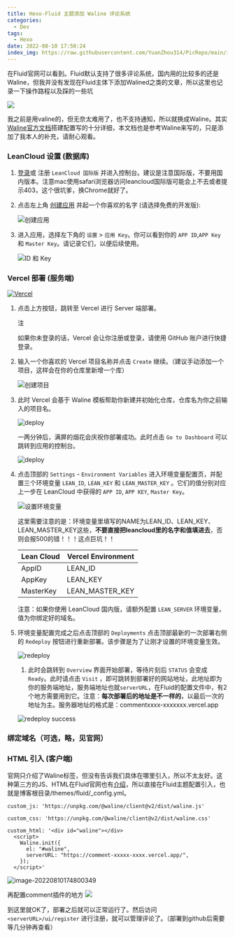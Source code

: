 ```yaml
---
title: Hexo-Fluid 主题添加 Waline 评论系统
categories:
  - Dev
tags:
  - Hexo
date: 2022-08-10 17:50:24
index_img: https://raw.githubusercontent.com/YuanZhou314/PicRepo/main/imgs/download-16601251561781.png
---
```

在Fluid官网可以看到。Fluid默认支持了很多评论系统，国内用的比较多的还是Waline，但我并没有发现在Fluid主体下添加Walined之类的文章，所以这里也记录一下操作路程以及踩的一些坑
<!-- more -->
<!-- categories:Dev、Ops、Study、Sth、News-->
<!-- tags: 
Python、MySQL、LeetCode、机器学习、Linux、Big Data、Java、BlockChain、Docker、Web 、分布式、
Maven、数据结构、JVM、JavaScript、Crontab、Shell、Ubuntu、VPN、NodeJS、String、VM、Hadoop、
Life、树莓派、Git、Hexo
 -->


![](https://raw.githubusercontent.com/YuanZhou314/PicRepo/main/imgs/image-20220810164855153.png)

我之前是用valine的，但无奈太难用了，也不支持通知，所以就换成Waline。其实[Waline官方文档](https://waline.js.org/guide/get-started.html)搭建配置写的十分详细，本文档也是参考Waline来写的，只是添加了我本人的补充，请耐心观看。



### LeanCloud 设置 (数据库)

1. [登录](https://console.leancloud.app/login)或 注册 `LeanCloud 国际版` 并进入控制台。建议是注意国际版，不要用国内版本。注意mac使用safari浏览器访问leancloud国际版可能会上不去或者提示403，这个很坑爹，换Chrome就好了。

2. 点击左上角 [创建应用](https://console.leancloud.app/apps) 并起一个你喜欢的名字 (请选择免费的开发版):

   ![创建应用](https://raw.githubusercontent.com/YuanZhou314/PicRepo/main/imgs/leancloud-1.f7a36b20.png)

3. 进入应用，选择左下角的 `设置` > `应用 Key`。你可以看到你的 `APP ID`,`APP Key` 和 `Master Key`。请记录它们，以便后续使用。

   ![ID 和 Key](https://raw.githubusercontent.com/YuanZhou314/PicRepo/main/imgs/leancloud-2.4cc69975.png)



### Vercel 部署 (服务端)

[![Vercel](https://vercel.com/button)](https://vercel.com/new/clone?repository-url=https%3A%2F%2Fgithub.com%2Fwalinejs%2Fwaline%2Ftree%2Fmain%2Fexample)

1. 点击上方按钮，跳转至 Vercel 进行 Server 端部署。

   注

   如果你未登录的话，Vercel 会让你注册或登录，请使用 GitHub 账户进行快捷登录。

2. 输入一个你喜欢的 Vercel 项目名称并点击 `Create` 继续。（建议手动添加一个项目，这样会在你的仓库里新增一个库）

   ![创建项目](https://waline.js.org/assets/vercel-1.4e9dd7aa.png)

3. 此时 Vercel 会基于 Waline 模板帮助你新建并初始化仓库，仓库名为你之前输入的项目名。

   ![deploy](https://waline.js.org/assets/vercel-3.0918fcee.png)

   一两分钟后，满屏的烟花会庆祝你部署成功。此时点击 `Go to Dashboard` 可以跳转到应用的控制台。

   ![deploy](https://waline.js.org/assets/vercel-4.f7f4c12b.png)

4. 点击顶部的 `Settings` - `Environment Variables` 进入环境变量配置页，并配置三个环境变量 `LEAN_ID`, `LEAN_KEY` 和 `LEAN_MASTER_KEY` 。它们的值分别对应上一步在 LeanCloud 中获得的 `APP ID`, `APP KEY`, `Master Key`。

   ![设置环境变量](https://waline.js.org/assets/vercel-5.3a5de7f0.png)

   

   这里需要注意的是：环境变量里填写的NAME为LEAN_ID、LEAN_KEY、LEAN_MASTER_KEY这些，**不要直接把leancloud里的名字和值填进去**，否则会报500的错！！！这点巨坑！！

   | Lean Cloud | Vercel Environment |
   | ---------- | ------------------ |
   | AppID      | LEAN_ID            |
   | AppKey     | LEAN_KEY           |
   | MasterKey  | LEAN_MASTER_KEY    |

   注意：如果你使用 LeanCloud 国内版，请额外配置 `LEAN_SERVER` 环境变量，值为你绑定好的域名。

5. 环境变量配置完成之后点击顶部的 `Deployments` 点击顶部最新的一次部署右侧的 `Redeploy` 按钮进行重新部署。该步骤是为了让刚才设置的环境变量生效。

   ![redeploy](https://waline.js.org/assets/vercel-6.c1af01b1.png)

   1. 此时会跳转到 `Overview` 界面开始部署，等待片刻后 `STATUS` 会变成 `Ready`。此时请点击 `Visit` ，即可跳转到部署好的网站地址，此地址即为你的服务端地址，服务端地址也就`serverURL`，在Fluid的配置文件中，有2个地方需要用到它。注意：**每次部署后的地址是不一样的**，以最后一次的地址为主。服务器地址的格式是：commentxxxx-xxxxxxx.vercel.app

   ![redeploy success](https://waline.js.org/assets/vercel-7.2478902b.png)

### 绑定域名（可选，略，见官网）



### HTML 引入 (客户端)

官网只介绍了Waline标签，但没有告诉我们具体在哪里引入，所以不太友好。这种第三方的JS、HTML在Fluid官网也有[介绍](https://fluid-dev.github.io/hexo-fluid-docs/guide/#%E8%87%AA%E5%AE%9A%E4%B9%89-js-css-html)，所以直接在Fluid主题配置引入，也就是博客根目录/themes/fluid/_config.yml。

```
custom_js: 'https://unpkg.com/@waline/client@v2/dist/waline.js'

custom_css: 'https://unpkg.com/@waline/client@v2/dist/waline.css'

custom_html: '<div id="waline"></div>
  <script>
    Waline.init({
      el: "#waline",
      serverURL: "https://comment-xxxxx-xxxx.vercel.app/",
    });
  </script>'
```

![image-20220810174800349](https://raw.githubusercontent.com/YuanZhou314/PicRepo/main/imgs/image-20220810174800349.png)

再配置comment插件的地方
![](https://raw.githubusercontent.com/YuanZhou314/PicRepo/main/imgs/1f49de838b4445488b81a4801c20952.jpg)

到这里就OK了，部署之后就可以正常运行了。然后访问 `<serverURL>/ui/register` 进行注册，就可以管理评论了。（部署到github后需要等几分钟再查看）

